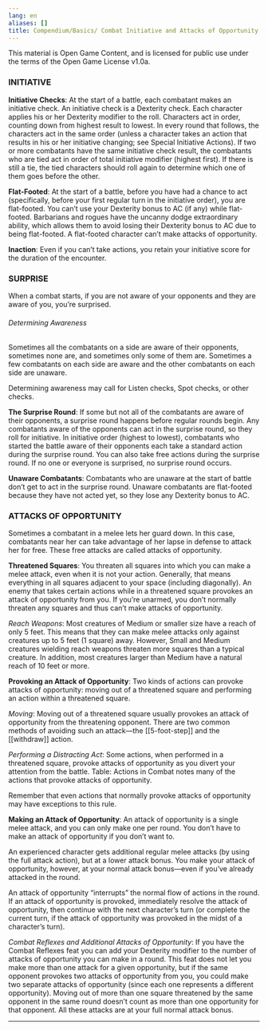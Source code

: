 ```yaml
---
lang: en
aliases: []
title: Compendium/Basics/ Combat Initiative and Attacks of Opportunity
---
```


This material is Open Game Content, and is licensed for public use under the terms of the Open Game License v1.0a.


### INITIATIVE


**Initiative Checks**: At the start of a battle, each combatant makes an initiative check. An initiative check is a Dexterity check. Each character applies his or her Dexterity modifier to the roll. Characters act in order, counting down from highest result to lowest. In every round that follows, the characters act in the same order (unless a character takes an action that results in his or her initiative changing; see Special Initiative Actions). If two or more combatants have the same initiative check result, the combatants who are tied act in order of total initiative modifier (highest first). If there is still a tie, the tied characters should roll again to determine which one of them goes before the other.

**Flat-Footed**: At the start of a battle, before you have had a chance to act (specifically, before your first regular turn in the initiative order), you are flat-footed. You can’t use your Dexterity bonus to AC (if any) while flat-footed. Barbarians and rogues have the uncanny dodge extraordinary ability, which allows them to avoid losing their Dexterity bonus to AC due to being flat-footed. A flat-footed character can’t make attacks of opportunity.

**Inaction**: Even if you can’t take actions, you retain your initiative score for the duration of the encounter.

### SURPRISE

When a combat starts, if you are not aware of your opponents and they are aware of you, you’re surprised.

###### Determining Awareness

Sometimes all the combatants on a side are aware of their opponents, sometimes none are, and sometimes only some of them are. Sometimes a few combatants on each side are aware and the other combatants on each side are unaware.

Determining awareness may call for Listen checks, Spot checks, or other checks.

**The Surprise Round**: If some but not all of the combatants are aware of their opponents, a surprise round happens before regular rounds begin. Any combatants aware of the opponents can act in the surprise round, so they roll for initiative. In initiative order (highest to lowest), combatants who started the battle aware of their opponents each take a standard action during the surprise round. You can also take free actions during the surprise round. If no one or everyone is surprised, no surprise round occurs.

**Unaware Combatants**: Combatants who are unaware at the start of battle don’t get to act in the surprise round. Unaware combatants are flat-footed because they have not acted yet, so they lose any Dexterity bonus to AC.

### ATTACKS OF OPPORTUNITY

Sometimes a combatant in a melee lets her guard down. In this case, combatants near her can take advantage of her lapse in defense to attack her for free. These free attacks are called attacks of opportunity.

**Threatened Squares**: You threaten all squares into which you can make a melee attack, even when it is not your action. Generally, that means everything in all squares adjacent to your space (including diagonally). An enemy that takes certain actions while in a threatened square provokes an attack of opportunity from you. If you’re unarmed, you don’t normally threaten any squares and thus can’t make attacks of opportunity.

_Reach Weapons_: Most creatures of Medium or smaller size have a reach of only 5 feet. This means that they can make melee attacks only against creatures up to 5 feet (1 square) away. However, Small and Medium creatures wielding reach weapons threaten more squares than a typical creature. In addition, most creatures larger than Medium have a natural reach of 10 feet or more.

**Provoking an Attack of Opportunity**: Two kinds of actions can provoke attacks of opportunity: moving out of a threatened square and performing an action within a threatened square.

_Moving_: Moving out of a threatened square usually provokes an attack of opportunity from the threatening opponent. There are two common methods of avoiding such an attack—the [[5-foot-step]] and the [[withdraw]] action.

_Performing a Distracting Act_: Some actions, when performed in a threatened square, provoke attacks of opportunity as you divert your attention from the battle. Table: Actions in Combat notes many of the actions that provoke attacks of opportunity.

Remember that even actions that normally provoke attacks of opportunity may have exceptions to this rule.

**Making an Attack of Opportunity**: An attack of opportunity is a single melee attack, and you can only make one per round. You don’t have to make an attack of opportunity if you don’t want to.

An experienced character gets additional regular melee attacks (by using the full attack action), but at a lower attack bonus. You make your attack of opportunity, however, at your normal attack bonus—even if you’ve already attacked in the round.

An attack of opportunity “interrupts” the normal flow of actions in the round. If an attack of opportunity is provoked, immediately resolve the attack of opportunity, then continue with the next character’s turn (or complete the current turn, if the attack of opportunity was provoked in the midst of a character’s turn).

_Combat Reflexes and Additional Attacks of Opportunity_: If you have the Combat Reflexes feat you can add your Dexterity modifier to the number of attacks of opportunity you can make in a round. This feat does not let you make more than one attack for a given opportunity, but if the same opponent provokes two attacks of opportunity from you, you could make two separate attacks of opportunity (since each one represents a different opportunity). Moving out of more than one square threatened by the same opponent in the same round doesn’t count as more than one opportunity for that opponent. All these attacks are at your full normal attack bonus.

---